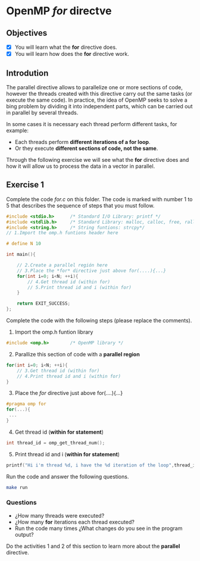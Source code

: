 # OpenMP *for* directve

## Objectives

- [x] You will learn what the **for** directive does.
- [x] You will learn how does the **for** directive work.

## Introdution

The parallel directive allows to parallelize one or more sections of code, however the threads created with this directive carry out the same tasks (or execute the same code). In practice, the idea of OpenMP seeks to solve a bing problem by dividing it into independent parts, which can be carried out in parallel by several threads.

In some cases it is necessary each thread perform different tasks, for example:

* Each threads perform **different iterations of a for loop**.
* Or they execute **different sections of code, not the same**.

Through the following exercise we will see what the **for** directive does and how it will allow us to process the data in a vector in parallel.

## Exercise 1

Complete the code *for.c* on this folder. The code is marked with number 1 to 5 that describes the sequence of steps that you must follow.

```c
#include <stdio.h>      /* Standard I/O Library: printf */
#include <stdlib.h>     /* Standard Library: malloc, calloc, free, ralloc */
#include <string.h>     /* String funtions: strcpy*/
// 1.Import the omp.h funtions header here

# define N 10

int main(){

    // 2.Create a parallel región here
    // 3.Place the *for* directive just above for(....){...}
    for(int i=0; i<N; ++i){
        // 4.Get thread id (within for)
        // 5.Print thread id and i (within for)
    }

    return EXIT_SUCCESS;
};
```

Complete the code with the following steps (please replace the comments).

1. Import the omp.h funtion library

```c
#include <omp.h>        /* OpenMP library */
```

2. Parallize this section of code with a **parallel region**

```c
for(int i=0; i<N; ++i){
    // 3.Get thread id (within for)
    // 4.Print thread id and i (within for)
}
```
3. Place the *for* directive just above for(....){...}

```c
#pragma omp for
for(...){
 ...
}
```

4. Get thread id (**within for statement**)

```c
int thread_id = omp_get_thread_num();
```

5. Print thread id and i (**within for statement**)

```c
printf("Hi i'm thread %d, i have the %d iteration of the loop",thread_id,i);

```

Run the code and answer the following questions.

```bash
make run 
```

### Questions

* ¿How many threads were executed?
* ¿How many **for** iterations each thread executed?
* Run the code many times ¿What changes do you see in the program output?

Do the activities 1 and 2 of this section to learn more about the **parallel** directive.